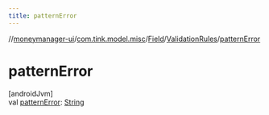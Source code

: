 ```yaml
---
title: patternError
---
```

//[moneymanager-ui](../../../../index.html)/[com.tink.model.misc](../../index.html)/[Field](../index.html)/[ValidationRules](index.html)/[patternError](pattern-error.html)



# patternError



[androidJvm]\
val [patternError](pattern-error.html): [String](https://kotlinlang.org/api/latest/jvm/stdlib/kotlin/-string/index.html)




